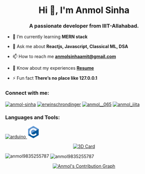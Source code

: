 <h1 align="center">Hi 👋, I'm Anmol Sinha</h1>
<h3 align="center">A passionate developer from IIIT-Allahabad.</h3>

- 🌱 I’m currently learning **MERN stack**

- 💬 Ask me about **Reactjs, Javascript, Classical ML, DSA**

- 📫 How to reach me **anmolsinhaamit@gmail.com**

- 📄 Know about my experiences <a href="https://drive.google.com/file/d/1iavl4b9dg0C5_cqeoQJ7RuPuYrweSv2B/view?usp=sharing" target="_blank">**Resume**</a>

- ⚡ Fun fact **There’s no place like 127.0.0.1**

<h3 align="left">Connect with me:</h3>
<p align="left">
<a href="https://linkedin.com/in/anmol-sinha" target="blank"><img align="center" src="https://raw.githubusercontent.com/rahuldkjain/github-profile-readme-generator/master/src/images/icons/Social/linked-in-alt.svg" alt="anmol-sinha" height="30" width="40" /></a>
<a href="https://kaggle.com/erwinschrondinger" target="blank"><img align="center" src="https://raw.githubusercontent.com/rahuldkjain/github-profile-readme-generator/master/src/images/icons/Social/kaggle.svg" alt="erwinschrondinger" height="30" width="40" /></a>
<a href="https://instagram.com/anmol__065" target="blank"><img align="center" src="https://raw.githubusercontent.com/rahuldkjain/github-profile-readme-generator/master/src/images/icons/Social/instagram.svg" alt="anmol__065" height="30" width="40" /></a>
<a href="https://www.leetcode.com/anmol_iiita" target="blank"><img align="center" src="https://raw.githubusercontent.com/rahuldkjain/github-profile-readme-generator/master/src/images/icons/Social/leet-code.svg" alt="anmol_iiita" height="30" width="40" /></a>
</p>

<h3 align="left">Languages and Tools:</h3>
<p align="left"> 
  <a href="https://www.arduino.cc/" target="_blank" rel="noreferrer"> <img src="https://cdn.worldvectorlogo.com/logos/arduino-1.svg" alt="arduino" width="40" height="40"/> </a>
  <a href="https://www.cprogramming.com/" target="_blank" rel="noreferrer"> <img src="https://raw.githubusercontent.com/devicons/devicon/master/icons/c/c-original.svg" alt="c" width="40" height="40"/> </a>
  <!-- Add other tools here -->
</p>

<!-- 3D Card Image -->
<p align="center">
  <a href="https://example.com" target="_blank">
    <img src="https://your-image-hosting.com/3d-card-image.png" alt="3D Card" width="600" height="400" />
  </a>
</p>

<p><img align="left" src="https://github-readme-stats.vercel.app/api/top-langs?username=anmol9835255787&show_icons=true&locale=en&layout=compact&bg_color=000000" alt="anmol9835255787" /></p>

<p>&nbsp;<img align="center" src="https://github-readme-stats.vercel.app/api?username=anmol9835255787&show_icons=true&locale=en&bg_color=000000" alt="anmol9835255787" /></p>

<!-- Animated GitHub Contributions Graph -->
<p align="center">
  <a href="https://github.com/anmol9835255787">
    <img src="https://github-readme-activity-graph.cyclic.app/graph?username=anmol9835255787&bg_color=000000&color=ffffff&line=00ff00&point=ff0000&area=true&hide_border=true" alt="Anmol's Contribution Graph" />
  </a>
</p>
